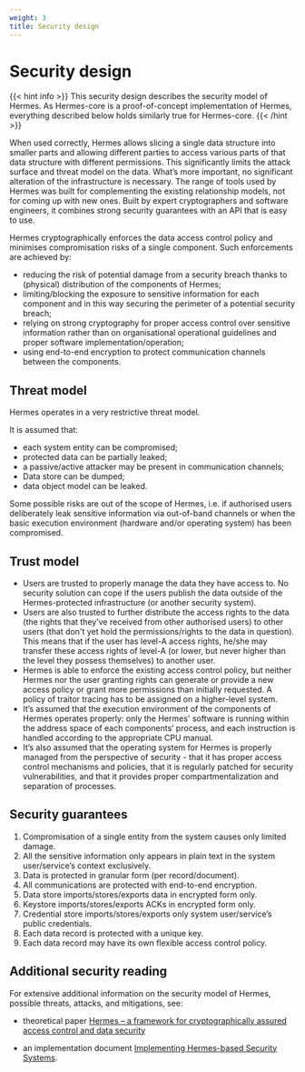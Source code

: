 ```yaml
---
weight: 3
title: Security design
---
```


# Security design

{{< hint info >}}
This security design describes the security model of Hermes. As Hermes-core is a proof-of-concept implementation of Hermes, everything described below holds similarly true for Hermes-core.
{{< /hint >}}

When used correctly, Hermes allows slicing a single data structure into smaller parts and allowing different parties to access various parts of that data structure with different permissions. This significantly limits the attack surface and threat model on the data. What’s more important, no significant alteration of the infrastructure is necessary. The range of tools used by Hermes was built for complementing the existing relationship models, not for coming up with new ones. Built by expert cryptographers and software engineers, it combines strong security guarantees with an API that is easy to use.

Hermes cryptographically enforces the data access control policy and minimises compromisation risks of a single component. Such enforcements are achieved by:

* reducing the risk of potential damage from a security breach thanks to (physical) distribution of the components of Hermes;
* limiting/blocking the exposure to sensitive information for each component and in this way securing the perimeter of a potential security breach;
* relying on strong cryptography for proper access control over sensitive information rather than on organisational operational guidelines and proper software implementation/operation;
* using end-to-end encryption to protect communication channels between the components.

## Threat model

Hermes operates in a very restrictive threat model. 

It is assumed that: 
- each system entity can be compromised; 
- protected data can be partially leaked; 
- a passive/active attacker may be present in communication channels; 
- Data store can be dumped; 
- data object model can be leaked.

Some possible risks are out of the scope of Hermes, i.e. if authorised users deliberately leak sensitive information via out-of-band channels or when the basic execution environment (hardware and/or operating system) has been compromised.


## Trust model

* Users are trusted to properly manage the data they have access to. No security solution can cope if the users publish the data outside of the Hermes-protected infrastructure (or another security system).
* Users are also trusted to further distribute the access rights to the data (the rights that they’ve received from other authorised users) to other users (that don't yet hold the permissions/rights to the data in question). This means that if the user has level-A access rights, he/she may transfer these access rights of level-A (or lower, but never higher than the level they possess themselves) to another user.
* Hermes is able to enforce the existing access control policy, but neither Hermes nor the user granting rights can generate or provide a new access policy or grant more permissions than initially requested. A policy of traitor tracing has to be assigned on a higher-level system.
* It’s assumed that the execution environment of the components of Hermes operates properly: only the Hermes' software is running within the address space of each components’ process, and each instruction is handled according to the appropriate CPU manual.
* It’s also assumed that the operating system for Hermes is properly managed from the perspective of security - that it has proper access control mechanisms and policies, that it is regularly patched for security vulnerabilities, and that it provides proper compartmentalization and separation of processes.

## Security guarantees

1) Compromisation of a single entity from the system causes only limited damage.
2) All the sensitive information only appears in plain text in the system user/service’s context exclusively.
3) Data is protected in granular form (per record/document).
4) All communications are protected with end-to-end encryption. 
5) Data store imports/stores/exports data in encrypted form only.
6) Keystore imports/stores/exports ACKs in encrypted form only.
7) Credential store imports/stores/exports only system user/service’s public credentials.
8) Each data record is protected with a unique key.
9) Each data record may have its own flexible access control policy.

## Additional security reading

For extensive additional information on the security model of Hermes, possible threats, attacks, and mitigations, see:

- theoretical paper [Hermes – a framework for cryptographically assured access control and data security](https://www.cossacklabs.com/files/hermes-theory-paper-rev1.pdf)

* an implementation document [Implementing Hermes-based Security Systems](https://www.cossacklabs.com/hermes/implementing-hermes-based-systems/).